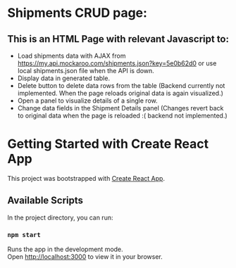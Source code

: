 # Shipments CRUD page:

## This is an HTML Page with relevant Javascript to:
- Load shipments data with AJAX from https://my.api.mockaroo.com/shipments.json?key=5e0b62d0 or use local shipments.json file when the API is down.
- Display data in generated table.
- Delete button to delete data rows from the table (Backend currently not implemented. When the page reloads original data is again visualized.)
- Open a panel to visualize details of a single row.
- Change data fields in the Shipment Details panel (Changes revert back to original data when the page is reloaded :( backend not implemented.)


# Getting Started with Create React App

This project was bootstrapped with [Create React App](https://github.com/facebook/create-react-app).

## Available Scripts

In the project directory, you can run:

### `npm start`

Runs the app in the development mode.\
Open [http://localhost:3000](http://localhost:3000) to view it in your browser.
